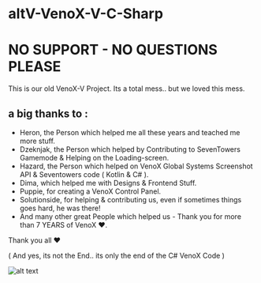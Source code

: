 # altV-VenoX-V-C-Sharp
# NO SUPPORT - NO QUESTIONS PLEASE


This is our old VenoX-V Project.
Its a total mess.. but we loved this mess.

## a big thanks to : 

- Heron, the Person which helped me all these years and teached me more stuff.
- Dzeknjak, the Person which helped by Contributing to SevenTowers Gamemode & Helping on the Loading-screen.
- Hazard, the Person which helped on VenoX Global Systems Screenshot API & Seventowers code ( Kotlin & C# ). 
- Dima, which helped me with Designs & Frontend Stuff.
- Puppie, for creating a VenoX Control Panel.
- Solutionside, for helping & contributing us, even if sometimes things goes hard, he was there!
- And many other great People which helped us - Thank you for more than 7 YEARS of VenoX ♥.

Thank you all ♥

( And yes, its not the End.. its only the end of the C# VenoX Code ) 

![alt text](https://media.discordapp.net/attachments/675346423058923543/858125024837107722/venox-logo.gif)
